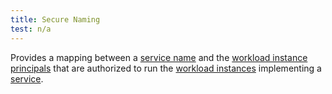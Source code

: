 ```yaml
---
title: Secure Naming
test: n/a
---
```

Provides a mapping between a [service name](/pt-br/docs/reference/glossary/#service-name) and the [workload instance principals](/pt-br/docs/reference/glossary/#workload-instance-principal) that are authorized to
run the [workload instances](/pt-br/docs/reference/glossary/#workload-instance) implementing a [service](/pt-br/docs/reference/glossary/#service).
